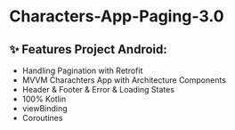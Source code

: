 # Characters-App-Paging-3.0
##  ✨ Features Project Android: 
- Handling Pagination with Retrofit 
- MVVM Charachters App with Architecture Components  
- Header & Footer & Error & Loading States 
- 100% Kotlin
- viewBinding
- Coroutines


